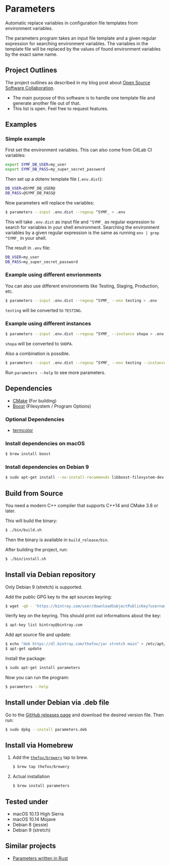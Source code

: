 # Parameters

Automatic replace variables in configuration file templates from environment variables.

The parameters program takes an input file template and a given regular expression for searching environment variables. The variables in the template file will be replaced by the values of found environment variables by the exact same name.

## Project Outlines

The project outlines as described in my blog post about [Open Source Software Collaboration](https://blog.fox21.at/2019/02/21/open-source-software-collaboration.html).

- The main purpose of this software is to handle one template file and generate another file out of that.
- This list is open. Feel free to request features.

## Examples

### Simple example

First set the environment variables. This can also come from GitLab CI variables:

```bash
export SYMF_DB_USER=my_user
export SYMF_DB_PASS=my_super_secret_password
```

Then set up a dotenv template file (`.env.dist`):

```bash
DB_USER=@SYMF_DB_USER@
DB_PASS=@SYMF_DB_PASS@
```

Now parameters will replace the variables:

```bash
$ parameters --input .env.dist --regexp ^SYMF_ > .env
```

This will take `.env.dist` as input file and `^SYMF_` as regular expression to search for variables in your shell environment. Searching the environment variables by a given regular expression is the same as running `env | grep ^SYMF_` in your shell.

The result in `.env` file:

```bash
DB_USER=my_user
DB_PASS=my_super_secret_password
```

### Example using different envrionments

You can also use different environments like Testing, Staging, Production, etc.

```bash
$ parameters --input .env.dist --regexp ^SYMF_ --env testing > .env
```

`testing` will be converted to `TESTING`.

### Example using different instances

```bash
$ parameters --input .env.dist --regexp ^SYMF_ --instance shopa > .env
```

`shopa` will be converted to `SHOPA`.

Also a combination is possible.

```bash
$ parameters --input .env.dist --regexp ^SYMF_ --env testing --instance shopa > .env
```

Run `parameters --help` to see more parameters.

## Dependencies

- [CMake](https://cmake.org/) (For building)
- [Boost](https://www.boost.org/) (Filesystem / Program Options)

### Optional Dependencies

- [termcolor](https://github.com/ikalnytskyi/termcolor)

### Install dependencies on macOS

```bash
$ brew install boost
```

### Install dependencies on Debian 9

```bash
$ sudo apt-get install --no-install-recommends libboost-filesystem-dev libboost-program-options-dev
```

## Build from Source

You need a modern C++ compiler that supports C++14 and CMake 3.8 or later.

This will build the binary:

```bash
$ ./bin/build.sh
```

Then the binary is available in `build_release/bin`.

After building the project, run:

```bash
$ ./bin/install.sh
```

## Install via Debian repository

Only Debian 9 (stretch) is supported.

Add the public GPG key to the apt sources keyring:

```bash
$ wget -qO - 'https://bintray.com/user/downloadSubjectPublicKey?username=bintray' | sudo apt-key add -
```

Verify key on the keyring. This should print out informations about the key:

```bash
$ apt-key list bintray@bintray.com
```

Add apt source file and update:

```bash
$ echo "deb https://dl.bintray.com/thefox/jar stretch main" > /etc/apt/sources.list.d/fox21at.list
$ apt-get update
```

Install the package:

```bash
$ sudo apt-get install parameters
```

Now you can run the program:

```bash
$ parameters --help
```

## Install under Debian via .deb file

Go to the [GitHub releases page](https://github.com/TheFox/parameters/releases) and download the desired version file. Then run:

```bash
$ sudo dpkg --install parameters.deb
```

## Install via Homebrew

1. Add the [`thefox/brewery`](https://github.com/TheFox/homebrew-brewery) tap to brew.

	```bash
	$ brew tap thefox/brewery
	```

2. Actual installation

	```bash
	$ brew install parameters
	```

## Tested under

- macOS 10.13 High Sierra
- macOS 10.14 Mojave
- Debian 8 (jessie)
- Debian 9 (stretch)

## Similar projects

- [Parameters written in Rust](https://github.com/TheFox/parameters-rust)
